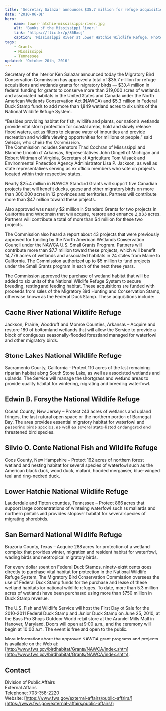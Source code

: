 ```yaml
---
title: 'Secretary Salazar announces $35.7 million for refuge acquisitions and wetlands grants for migratory birds'
date: '2010-06-01'
hero:
    name: lower-hatchie-mississippi-river.jpg
    alt: 'Banks of the Mississippi River.'
    link: 'https://flic.kr/p/86Bxoj'
    caption: 'Mississippi River at Lower Hatchie Wildlife Refuge. Photo by <a href=\"https://www.flickr.com/photos/rwklose/\" target=\"_blank\">Roland Klose</a> <a href=\"https://creativecommons.org/licenses/by-nd/2.0/\" target=\"_blank\">CC BY-ND 2.0</a>.'
tags:
    - Grants
    - Mississippi
    - Tennessee
updated: 'October 20th, 2016'
---
```


Secretary of the Interior Ken Salazar announced today the Migratory Bird Conservation Commission has approved a total of $35.7 million for refuge acquisitions and wetlands grants for migratory birds — $30.4 million in federal funding for grants to conserve more than 319,000 acres of wetlands and associated habitats in the United States and Canada under the North American Wetlands Conservation Act (NAWCA) and $5.3 million in Federal Duck Stamp funds to add more than 1,849 wetland acres to six units of the National Wildlife Refuge System.  

“Besides providing habitat for fish, wildlife and plants, our nation’s wetlands provide vital storm protection for coastal areas, hold and slowly release flood waters, act as filters to cleanse water of impurities and provide recreation and wildlife viewing opportunities for millions of people,” said Salazar, who chairs the Commission.  
The Commission includes Senators Thad Cochran of Mississippi and Blanche Lincoln of Arkansas, Representatives John Dingell of Michigan and Robert Wittman of Virginia, Secretary of Agriculture Tom Vilsack and Environmental Protection Agency Administrator Lisa P. Jackson, as well as state representatives serving as ex officio members who vote on projects located within their respective states.  

Nearly $25.4 million in NAWCA Standard Grants will support five Canadian projects that will benefit ducks, geese and other migratory birds on more than 300,000 acres in 12 provinces and territories. Partners will contribute more than $47 million toward these projects.  

Also approved was nearly $2 million in Standard Grants for two projects in California and Wisconsin that will acquire, restore and enhance 2,833 acres. Partners will contribute a total of more than $4 million for these two projects.  

The Commission also heard a report about 43 projects that were previously approved for funding by the North American Wetlands Conservation Council under the NAWCA U.S. Small Grants Program. Partners will contribute more than $7.7 million toward these projects, which will benefit 14,776 acres of wetlands and associated habitats in 24 states from Maine to California. The Commission authorized up to $5 million to fund projects under the Small Grants program in each of the next three years.  

The Commission approved the purchase of wetland habitat that will be added to six units of the National Wildlife Refuge System to secure breeding, resting and feeding habitat. These acquisitions are funded with proceeds from sales of the Migratory Bird Hunting and Conservation Stamp, otherwise known as the Federal Duck Stamp. These acquisitions include:  

## Cache River National Wildlife Refuge

Jackson, Prairie, Woodruff and Monroe Counties, Arkansas – Acquire and restore 180 of bottomland wetlands that will allow the Service to provide a block of contiguous seasonally-flooded forestland managed for waterfowl and other migratory birds.  

## Stone Lakes National Wildlife Refuge

Sacramento County, California – Protect 110 acres of the last remaining riparian habitat along South Stone Lake, as well as associated wetlands and uplands. The Service will manage the shortgrass and wetland areas to provide quality habitat for wintering, migrating and breeding waterfowl.  

## Edwin B. Forsythe National Wildlife Refuge

Ocean County, New Jersey – Protect 243 acres of wetlands and upland fringes, the last natural open space on the northern portion of Barnegat Bay. The area provides essential migratory habitat for waterfowl and passerine birds species, as well as several state-listed endangered and threatened bird species.  

## Silvio O. Conte National Fish and Wildlife Refuge

Coos County, New Hampshire – Protect 162 acres of northern forest wetland and nesting habitat for several species of waterfowl such as the American black duck, wood duck, mallard, hooded merganser, blue-winged teal and ring-necked duck.  

## Lower Hatchie National Wildlife Refuge

Lauderdale and Tipton counties, Tennessee – Protect 866 acres that support large concentrations of wintering waterfowl such as mallards and northern pintails and provides stopover habitat for several species of migrating shorebirds.  

## San Bernard National Wildlife Refuge

Brazoria County, Texas – Acquire 288 acres for protection of a wetland complex that provides winter, migration and resident habitat for waterfowl, wading birds and neotropical migratory birds.  

For every dollar spent on Federal Duck Stamps, ninety-eight cents goes directly to purchase vital habitat for protection in the National Wildlife Refuge System. The Migratory Bird Conservation Commission oversees the use of Federal Duck Stamp funds for the purchase and lease of these wetland habitats for national wildlife refuges. To date, more than 5.3 million acres of wetlands have been purchased using more than $750 million in Duck Stamp revenue.  

The U.S. Fish and Wildlife Service will host the First Day of Sale for the 2010-2011 Federal Duck Stamp and Junior Duck Stamp on June 25, 2010, at the Bass Pro Shops Outdoor World retail store at the Arundel Mills Mall in Hanover, Maryland. Doors will open at 9:00 a.m., and the ceremony will begin at 10:00 a.m. The event is free and open to the public.  

More information about the approved NAWCA grant programs and projects is available on the Web at: [http://www.fws.gov/birdhabitat/Grants/NAWCA/index.shtm](http://www.fws.gov/birdhabitat/Grants/NAWCA/index.shtm).

## Contact

Division of Public Affairs  
External Affairs  
Telephone: 703-358-2220  
Website: [https://www.fws.gov/external-affairs/public-affairs/](https://www.fws.gov/external-affairs/public-affairs/)
